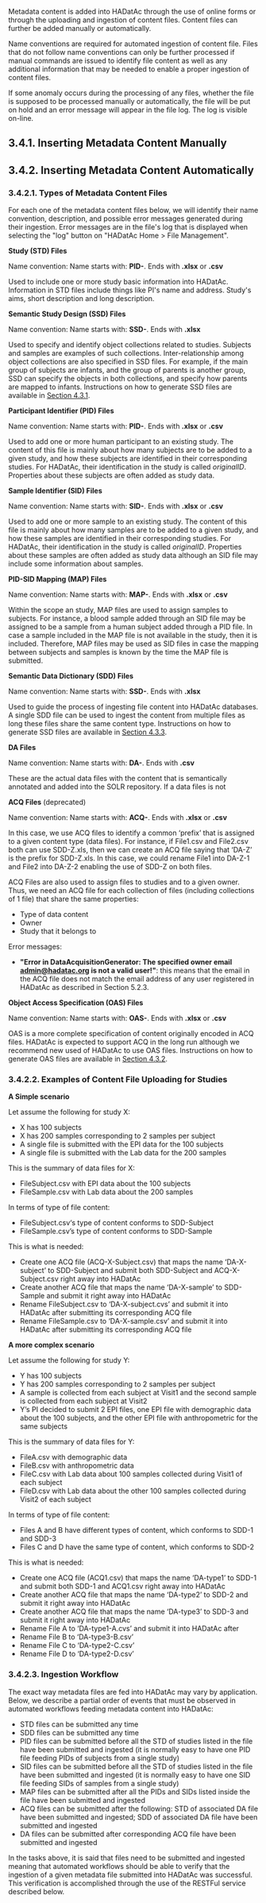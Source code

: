 Metadata content is added into HADatAc through the use of online forms or through the uploading and ingestion of content files. Content files can further be added manually or automatically.  

Name conventions are required for automated ingestion of content file. Files that do not follow name conventions can only be further processed if manual commands are issued to identify file content as well as any additional information that may be needed to enable a proper ingestion of content files.

If some anomaly occurs during the processing of any files, whether the file is supposed to be processed manually or automatically, the file will be put on hold and an error message will appear in the file log. The log is visible on-line.

## 3.4.1. Inserting Metadata Content Manually

## 3.4.2. Inserting Metadata Content Automatically

### 3.4.2.1. Types of Metadata Content Files

For each one of the metadata content files below, we will identify their name convention, description, and possible error messages generated during their ingestion. Error messages are in the file's log that is displayed when selecting the "log" button on "HADatAc Home > File Management". 
 
**Study (STD) Files**

Name convention: Name starts with: __PID-__. Ends with __.xlsx__ or __.csv__

Used to include one or more study basic information into HADatAc. Information in STD files include things like PI's name and address. Study's aims, short description and long description.

**Semantic Study Design (SSD) Files**

Name convention: Name starts with: __SSD-__. Ends with __.xlsx__

Used to specify and identify object collections related to studies. Subjects and samples are examples of such collections. Inter-relationship among object collections are also specified in SSD files. For example, if the main group of subjects are infants, and the group of parents is another group, SSD can specify the objects in both collections, and specify how parents are mapped to infants. Instructions on how to generate SSD files are available in [Section 4.3.1](https://github.com/paulopinheiro1234/hadatac/wiki/4.3.-Metadata-Specification-(SSD,-OAS,-SDD)#431-semantic-study-design-sdd).

**Participant Identifier (PID) Files**

Name convention: Name starts with: __PID-__. Ends with __.xlsx__ or __.csv__

Used to add one or more human participant to an existing study. The content of this file is mainly about how many subjects are to be added to a given study, and how these subjects are identified in their corresponding studies. For HADatAc, their identification in the study is called _originalID_. Properties about these subjects are often added as study data.

**Sample Identifier (SID) Files**

Name convention: Name starts with: __SID-__. Ends with __.xlsx__ or __.csv__

Used to add one or more sample to an existing study. The content of this file is mainly about how many samples are to be added to a given study, and how these samples are identified in their corresponding studies. For HADatAc, their identification in the study is called _originalID_. Properties about these samples are often added as study data although an SID file may include some information about samples.

**PID-SID Mapping (MAP) Files**

Name convention: Name starts with: __MAP-__. Ends with __.xlsx__ or __.csv__

Within the scope an study, MAP files are used to assign samples to subjects. For instance, a blood sample added through an SID file may be assigned to be a sample from a human subject added through a PID file. In case a sample included in the MAP file is not available in the study, then it is included. Therefore, MAP files may be used as SID files in case the mapping between subjects and samples is known by the time the MAP file is submitted. 

**Semantic Data Dictionary (SDD) Files**

Name convention: Name starts with: __SSD-__. Ends with __.xlsx__

Used to guide the process of ingesting file content into HADatAc databases. A single SDD file can be used to ingest the content from multiple files as long these files share the same content type.  Instructions on how to generate SSD files are available in [Section 4.3.3](https://github.com/paulopinheiro1234/hadatac/wiki/4.3.-Metadata-Specification-(SSD,-OAS,-SDD)#433-semantic-data-dictionary-sdd). 

**DA Files**

Name convention: Name starts with: __DA-__. Ends with __.csv__

These are the actual data files with the content that is semantically annotated and added into the SOLR repository. If a data files is not

**ACQ Files** (deprecated)

Name convention: Name starts with: __ACQ-__. Ends with __.xlsx__ or __.csv__

In this case, we use ACQ files to identify a common ‘prefix’ that is assigned to a given content type (data files). For instance, if File1.csv and File2.csv both can use SDD-Z.xls, then we can create an ACQ file saying that ‘DA-Z’ is the prefix for SDD-Z.xls. In this case, we could rename File1 into DA-Z-1 and File2 into DA-Z-2 enabling the use of SDD-Z on both files.

ACQ Files are also used to assign files to studies and to a given owner. Thus, we need an ACQ file for each collection of files (including collections of 1 file) that share the same properties:
* Type of data content
* Owner
* Study that it belongs to

Error messages:
- __"Error in DataAcquisitionGenerator: The specified owner email admin@hadatac.org is not a valid user!"__: this means that the email in the ACQ file does not match the email address of any user registered in HADatAc as described in Section 5.2.3.


**Object Access Specification (OAS) Files**   

Name convention: Name starts with: __OAS-__. Ends with __.xlsx__ or __.csv__

OAS is a more complete specification of content originally encoded in ACQ files. HADatAc is expected to support ACQ in the long run although we recommend new used of HADatAc to use OAS files. Instructions on how to generate OAS files are available in [Section 4.3.2](https://github.com/paulopinheiro1234/hadatac/wiki/4.3.-Metadata-Specification-(SSD,-OAS,-SDD)#432-object-access-specification-oas). 

### 3.4.2.2. Examples of Content File Uploading for Studies

**A Simple scenario**

Let assume the following for study X: 
* X has 100 subjects
* X has 200 samples corresponding to 2 samples per subject
* A single file is submitted with the EPI data for the 100 subjects
* A single file is submitted with the Lab data for the 200 samples

This is the summary of data files for X:
* FileSubject.csv with EPI data about the 100 subjects
* FileSample.csv with Lab data about the 200 samples

In terms of type of file content:
* FileSubject.csv‘s type of content conforms to SDD-Subject
* FileSample.csv’s type of content conforms to SDD-Sample

This is what is needed: 
* Create one ACQ file (ACQ-X-Subject.csv) that maps the name ‘DA-X-subject’ to SDD-Subject and submit both SDD-Subject and ACQ-X-Subject.csv right away into HADatAc
* Create another ACQ file that maps the name ‘DA-X-sample’ to SDD-Sample and submit it right away into HADatAc
* Rename FileSubject.csv to ‘DA-X-subject.cvs’ and submit it into HADatAc after submitting its corresponding ACQ file 
* Rename FileSample.csv to ‘DA-X-sample.csv’ and submit it into HADatAc after submitting its corresponding ACQ file 

**A more complex scenario** 

Let assume the following for study Y: 
* Y has 100 subjects
* Y has 200 samples corresponding to 2 samples per subject
* A sample is collected from each subject at Visit1 and the second sample is collected from each subject at Visit2
* Y’s PI decided to submit 2 EPI files, one EPI file with demographic data about the 100 subjects, and the other EPI file with anthropometric  for the same subjects

This is the summary of data files for Y:
* FileA.csv with demographic data
* FileB.csv with anthropometric data
* FileC.csv with Lab data about 100 samples collected during Visit1 of each subject
* FileD.csv with Lab data about the other 100 samples collected during Visit2 of each subject

In terms of type of file content:
* Files A and B have different types of content, which conforms to SDD-1 and SDD-3
* Files C and D have the same type of content, which conforms to SDD-2

This is what is needed: 
* Create one ACQ file (ACQ1.csv) that maps the name ‘DA-type1’ to SDD-1 and submit both SDD-1 and ACQ1.csv right away into HADatAc
* Create another ACQ file that maps the name ‘DA-type2’ to SDD-2 and submit it right away into HADatAc
* Create another ACQ file that maps the name ‘DA-type3’ to SDD-3 and submit it right away into HADatAc
* Rename File A to ‘DA-type1-A.cvs’ and submit it into HADatAc after 
* Rename File B to ‘DA-type3-B.csv’
* Rename File C to ‘DA-type2-C.csv’
* Rename File D to ‘DA-type2-D.csv’

### 3.4.2.3. Ingestion Workflow

The exact way metadata files are fed into HADatAc may vary by application. Below, we describe a partial order of events that must be observed in automated workflows feeding metadata content into HADatAc:

* STD files can be submitted any time
* SDD files can be submitted any time
* PID files can be submitted before all the STD of studies listed in the file have been submitted and ingested (it is normally easy to have one PID file feeding PIDs of subjects from a single study) 
* SID files can be submitted before all the STD of studies listed in the file have been submitted and ingested (it is normally easy to have one SID file feeding SIDs of samples from a single study)
* MAP files can be submitted after all the PIDs and SIDs listed inside the file have been submitted and ingested
* ACQ files can be submitted after the following: STD of associated DA file have been submitted and ingested; SDD of associated DA file have been submitted and ingested
* DA files can be submitted after corresponding ACQ file have been submitted and ingested   

In the tasks above, it is said that files need to be submitted and ingested meaning that automated workflows should be able to verify that the ingestion of a given metadata file submitted into HADatAc was successful. This verification is accomplished through the use of the RESTFul service described below. 
